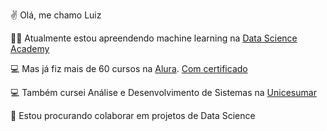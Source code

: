 :v: Olá, me chamo Luiz

:man_technologist: Atualmente estou apreendendo machine learning na [Data Science Academy](https://www.datascienceacademy.com.br/start)

:computer: Mas já fiz mais de 60 cursos na [Alura](https://www.alura.com.br). [Com certificado](https://cursos.alura.com.br/user/lluizsoares96/fullCertificate/b916025d73b5b34c718a32a5cd437432)

:computer: Também cursei Análise e Desenvolvimento de Sistemas na [Unicesumar](https://www.unicesumar.edu.br/home/)

:busts_in_silhouette: Estou procurando colaborar em projetos de Data Science
